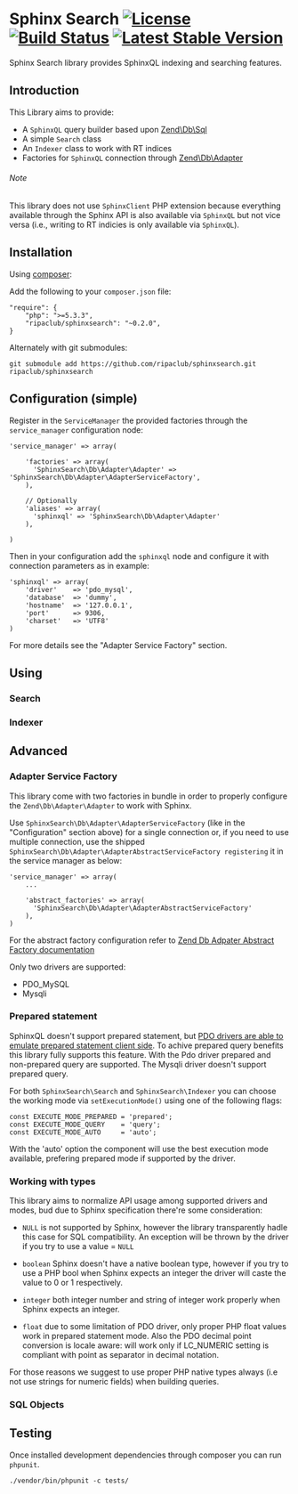 Sphinx Search [![License](http://img.shields.io/badge/license-BSD--2-green.svg)](http://opensource.org/licenses/BSD-2-Clause)&nbsp;[![Build Status](http://img.shields.io/travis/ripaclub/sphinxsearch/develop.svg)](https://travis-ci.org/ripaclub/sphinxsearch.png?branch=develop)&nbsp;[![Latest Stable Version](https://poser.pugx.org/ripaclub/sphinxsearch/v/stable.png)](https://packagist.org/packages/ripaclub/sphinxsearch)
=============

Sphinx Search library provides SphinxQL indexing and searching features.

## Introduction


This Library aims to provide:

 - A `SphinxQL` query builder based upon [Zend\Db\Sql](http://framework.zend.com/manual/2.2/en/modules/zend.db.sql.html)
 - A simple `Search` class
 - An `Indexer` class to work with RT indices
 - Factories for `SphinxQL` connection through [Zend\Db\Adapter](http://framework.zend.com/manual/2.2/en/modules/zend.db.adapter.html)

###### Note

This library does not use `SphinxClient` PHP extension because everything available through the Sphinx API is also available via `SphinxQL` but not vice versa (i.e., writing to RT indicies is only available via `SphinxQL`).

## Installation


Using [composer](http://getcomposer.org/):

Add the following to your `composer.json` file:

    "require": {
        "php": ">=5.3.3",
        "ripaclub/sphinxsearch": "~0.2.0",
    }

Alternately with git submodules:

    git submodule add https://github.com/ripaclub/sphinxsearch.git ripaclub/sphinxsearch


## Configuration (simple)


Register in the `ServiceManager` the provided factories through the `service_manager` configuration node:

    'service_manager' => array(

        'factories' => array(
          'SphinxSearch\Db\Adapter\Adapter' => 'SphinxSearch\Db\Adapter\AdapterServiceFactory',
        ),

        // Optionally
        'aliases' => array(
          'sphinxql' => 'SphinxSearch\Db\Adapter\Adapter'
        ),

    )

Then in your configuration add the `sphinxql` node and configure it with connection parameters as in example:

    'sphinxql' => array(
        'driver'    => 'pdo_mysql',
        'database'  => 'dummy',
        'hostname'  => '127.0.0.1',
        'port'      => 9306,
        'charset'   => 'UTF8'
    )

For more details see the "Adapter Service Factory" section.

## Using



### Search


### Indexer



## Advanced


### Adapter Service Factory

This library come with two factories in bundle in order to properly configure the `Zend\Db\Adapter\Adapter` to work with Sphinx.

Use `SphinxSearch\Db\Adapter\AdapterServiceFactory` (like in the "Configuration" section above) for a single connection or, if you need to use multiple connection, use the shipped `SphinxSearch\Db\Adapter\AdapterAbstractServiceFactory registering` it in the service manager as below:

    'service_manager' => array(
        ...
       
        'abstract_factories' => array(
          'SphinxSearch\Db\Adapter\AdapterAbstractServiceFactory'
        ),
    )

For the abstract factory configuration refer to [Zend Db Adpater Abstract Factory documentation](http://framework.zend.com/manual/2.2/en/modules/zend.mvc.services.html#zend-db-adapter-adapterabstractservicefactory)


Only two drivers are supported:

- PDO_MySQL
- Mysqli

### Prepared statement

SphinxQL doesn't support prepared statement, but [PDO drivers are able to emulate prepared statement client side](http://it1.php.net/manual/en/pdo.prepared-statements.php). To achive prepared query benefits this library fully supports this feature. With the Pdo driver prepared and non-prepared query are supported. The Mysqli driver doesn't support prepared query.

For both `SphinxSearch\Search` and `SphinxSearch\Indexer` you can choose the working mode via `setExecutionMode()` using one of the following flags:

    const EXECUTE_MODE_PREPARED = 'prepared';
    const EXECUTE_MODE_QUERY    = 'query';
    const EXECUTE_MODE_AUTO     = 'auto';
    
With the 'auto' option the component will use the best execution mode available, prefering prepared mode if supported by the driver.

### Working with types

This library aims to normalize API usage among supported drivers and modes, bud due to Sphinx specification there're some consideration:

* `NULL` is not supported by Sphinx, however the library transparently hadle this case for SQL compatibility. An exception will be thrown by the driver if you try to use a value = `NULL`

* `boolean` Sphinx doesn't have a native boolean type, however if you try to use a PHP bool when Sphinx expects an integer the driver will caste the value to 0 or 1 respectively.

* `integer` both integer number and string of integer work properly when Sphinx expects an integer. 

* `float` due to some limitation of PDO driver, only proper PHP float values work in prepared statement mode. Also the PDO decimal point conversion is locale aware: will work only if LC_NUMERIC setting is compliant with point as separator in decimal notation. 

For those reasons we suggest to use proper PHP native types always (i.e not use strings for numeric fields) when building queries.


### SQL Objects




Testing
---

Once installed development dependencies through composer you can run `phpunit`.

```{bash}
./vendor/bin/phpunit -c tests/
```

